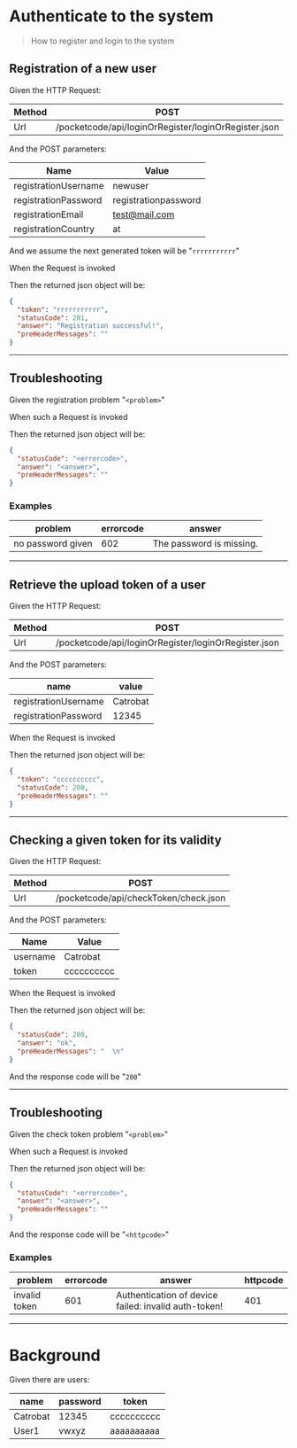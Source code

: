# Authenticate to the system
> How to register and login to the system

## Registration of a new user
> 

Given the HTTP Request:

| Method | POST |
| --- | --- |
| Url | /pocketcode/api/loginOrRegister/loginOrRegister.json |
   
And the POST parameters:

| Name | Value |
| --- | --- |
| registrationUsername | newuser |
| registrationPassword | registrationpassword |
| registrationEmail | test@mail.com |
| registrationCountry | at |
   
And we assume the next generated token will be "`rrrrrrrrrrr`"
 
When the Request is invoked
 
Then the returned json object will be:
```json
{
  "token": "rrrrrrrrrrr",
  "statusCode": 201,
  "answer": "Registration successful!",
  "preHeaderMessages": ""
}
```
 
 


---

## Troubleshooting
> 

Given the registration problem "`<problem>`"
 
When such a Request is invoked
 
Then the returned json object will be:
```json
{
  "statusCode": "<errorcode>",
  "answer": "<answer>",
  "preHeaderMessages": ""
}
```
 
 

### Examples
| problem | errorcode | answer |
| --- | --- | --- |
| no password given | 602 | The password is missing. |

---

## Retrieve the upload token of a user
> 

Given the HTTP Request:

| Method | POST |
| --- | --- |
| Url | /pocketcode/api/loginOrRegister/loginOrRegister.json |
   
And the POST parameters:

| name | value |
| --- | --- |
| registrationUsername | Catrobat |
| registrationPassword | 12345 |
   
When the Request is invoked
 
Then the returned json object will be:
```json
{
  "token": "cccccccccc",
  "statusCode": 200,
  "preHeaderMessages": ""
}
```
 
 


---

## Checking a given token for its validity
> 

Given the HTTP Request:

| Method | POST |
| --- | --- |
| Url | /pocketcode/api/checkToken/check.json |
   
And the POST parameters:

| Name | Value |
| --- | --- |
| username | Catrobat |
| token | cccccccccc |
   
When the Request is invoked
 
Then the returned json object will be:
```json
{
  "statusCode": 200,
  "answer": "ok",
  "preHeaderMessages": "  \n"
}
```
 
And the response code will be "`200`"
 
 


---

## Troubleshooting
> 

Given the check token problem "`<problem>`"
 
When such a Request is invoked
 
Then the returned json object will be:
```json
{
  "statusCode": "<errorcode>",
  "answer": "<answer>",
  "preHeaderMessages": ""
}
```
 
And the response code will be "`<httpcode>`"
 
 

### Examples
| problem | errorcode | answer | httpcode |
| --- | --- | --- | --- |
| invalid token | 601 | Authentication of device failed: invalid auth-token! | 401 |

---

  
# Background

Given there are users:

| name | password | token |
| --- | --- | --- |
| Catrobat | 12345 | cccccccccc |
| User1 | vwxyz | aaaaaaaaaa |
   
 